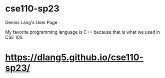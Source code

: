 # cse110-sp23
Dennis Lang's User Page

My favorite programming language is C++ because that is what we used in CSE 100.

# https://dlang5.github.io/cse110-sp23/
